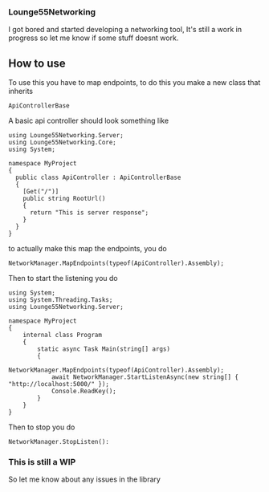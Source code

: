 ### Lounge55Networking
I got bored and started developing a networking tool, It's still a work in progress
 so let me know if some stuff doesnt work. 

 ## How to use
 To use this you have to map endpoints, to do this you make a new class that inherits
 ```
ApiControllerBase
```
A basic api controller should look something like
```
using Lounge55Networking.Server;
using Lounge55Networking.Core;
using System;

namespace MyProject
{
  public class ApiController : ApiControllerBase
  {
    [Get("/")]
    public string RootUrl()
    {
      return "This is server response";
    }
  }
}
```
to actually make this map the endpoints, you do
```
NetworkManager.MapEndpoints(typeof(ApiController).Assembly);
```
Then to start the listening you do
```
using System;
using System.Threading.Tasks;
using Lounge55Networking.Server;

namespace MyProject
{
    internal class Program
    {
        static async Task Main(string[] args)
        {
            NetworkManager.MapEndpoints(typeof(ApiController).Assembly);
            await NetworkManager.StartListenAsync(new string[] { "http://localhost:5000/" });
            Console.ReadKey();
        }
    }
}
```
Then to stop you do
```
NetworkManager.StopListen():
```
### This is still a WIP
So let me know about any issues in the library
